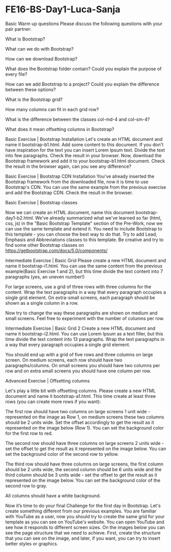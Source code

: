 # FE16-BS-Day1-Luca-Sanja

Basic
Warm up questions
Please discuss the following questions with your pair partner:

What is Bootstrap?

What can we do with Bootstrap?

How can we download Bootstrap?

What does the Bootstrap folder contain? Could you explain the purpose of every file?

How can we add Bootstrap to a project? Could you explain the difference between these options?

What is the Bootstrap grid?

How many columns can fit in each grid row?

What is the difference between the classes col-md-4 and col-sm-4?

What does it mean offsetting columns in Bootstrap?


Basic Exercise | Bootstrap Installation
Let's create an HTML document and name it  bootstrap-b1.html. Add some content to this document. If you don't have inspiration for the text you can insert Lorem Ipsum text. Divide the text into few paragraphs. Check the result in your browser. Now, download the Bootstrap framework and add it to your bootstrap-b1.html document. Check the result in the browser again, can you see any difference?   


Basic Exercise | Bootstrap CDN Installation
You've already inserted the Bootstrap framework from the downloaded file, now it is time to use Bootstrap's CDN. You can use the same example from the previous exercise and add the Bootstrap CDN. Check the result in the browser.



Basic Exercise | Bootstrap classes

Now we can create an HTML document, name this document bootstrap-day1-b2.html. We've already summarized what we've learned so far (html, css, js) in the "Basic Bootstrap Template" section of the Pre-Work, now we can use the same template and extend it. You need to include Bootstrap to this template - you can choose the best way to do that. Try to add Lead, Emphasis and Abbreviations classes to this template. Be creative and try to find some other Bootstrap classes on https://getbootstrap.com/docs/5.0/components/

Intermediate Exercise | Basic Grid
Please create a new HTML document and name it bootstrap-i1.html. You can use the same content from the previous example(Basic Exercise 1 and 2), but this time divide the text content into 7 paragraphs (yes, an uneven number!)

For large screens, use a grid of three rows with three columns for the content.  Wrap the text paragraphs in a way that every paragraph occupies a single grid element. On extra-small screens, each paragraph should be shown as a single column in a row.

Now try to change the way these paragraphs are shown on medium and small screens. Feel free to experiment with the number of columns per row.    


Intermediate Exercise | Basic Grid 2
Create a new HTML document and name it bootstrap-i2.html. You can use Lorem Ipsum as a text filler, but this time divide the text content into 13 paragraphs. Wrap the text paragraphs in a way that every paragraph occupies a single grid element.

You should end up with a grid of five rows and three columns on large screen. On medium screens, each row should have two paragraphs/columns. On small screens you should have two columns per row and on extra small screens you should have one column per row.

Advanced Exercise | Offsetting columns


Let's play a little bit with offsetting columns. Please create a new HTML document and name it bootstrap-a1.html. This time create at least three rows (you can create more rows if you want):

The first row should have two columns on large screens 1 unit wide - represented on the image as Row 1, on medium screens these two columns should be 2 units wide.  Set the offset accordingly to get the result as it represented on the image below (Row 1). You can set the background color for the first row to red.  

The second row should have three columns on large screens 2 units wide - set the offset to get the result as it represented on the image below. You can set the background color of the second row to yellow.

The third row should have three columns on large screens, the first column should be 2 units wide, the second column should be 6 units wide and the third column should be 3 units wide - set the offset to get the result as it represented on the image below. You can set the background color of the second row to gray.

All columns should have a white background.     

Now it’s time to do your final Challenge for the first day in Bootstrap. Let's create something different from our previous examples. You are familiar with YouTube as a user, now you should try to create the same grid for your template as you can see on YouTube's website. You can open YouTube and see how it responds to different screen sizes. On the images below you can see the page structure that we need to achieve. First, create the structure that you can see on the image, and later, if you want, you can try to insert better styles or graphics.



